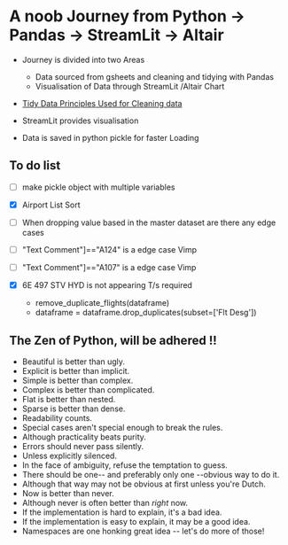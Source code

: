 # A noob Journey from Python -> Pandas -> StreamLit -> Altair

- Journey is divided into two Areas 
  - Data sourced from gsheets and cleaning and tidying with Pandas
  - Visualisation of Data through StreamLit /Altair Chart 

- [Tidy Data Principles Used for Cleaning data](http://vita.had.co.nz/papers/tidy-data.pdf)
- StreamLit provides visualisation 
- Data is saved in python pickle for faster Loading

## To do list 

 - [ ] make pickle object with multiple variables 
  
 - [x] Airport List Sort
 - [ ] When dropping value based in the master dataset are there any edge cases 
 - [ ] "Text Comment"]=="A124" is a edge case  Vimp
 - [ ] "Text Comment"]=="A107" is a edge case  Vimp
 - [x] 6E 497 STV HYD is not appearing T/s required
      - remove_duplicate_flights(dataframe)
      - dataframe = dataframe.drop_duplicates(subset=['Flt Desg'])

## The Zen of Python, will be adhered !!

- Beautiful is better than ugly.
- Explicit is better than implicit.
- Simple is better than complex.
- Complex is better than complicated.
- Flat is better than nested.
- Sparse is better than dense.
- Readability counts.
- Special cases aren't special enough to break the rules.
- Although practicality beats purity.
- Errors should never pass silently.
- Unless explicitly silenced.
- In the face of ambiguity, refuse the temptation to guess.
- There should be one-- and preferably only one --obvious way to do it.
- Although that way may not be obvious at first unless you're Dutch.
- Now is better than never.
- Although never is often better than *right* now.
- If the implementation is hard to explain, it's a bad idea.
- If the implementation is easy to explain, it may be a good idea.
- Namespaces are one honking great idea -- let's do more of those!
